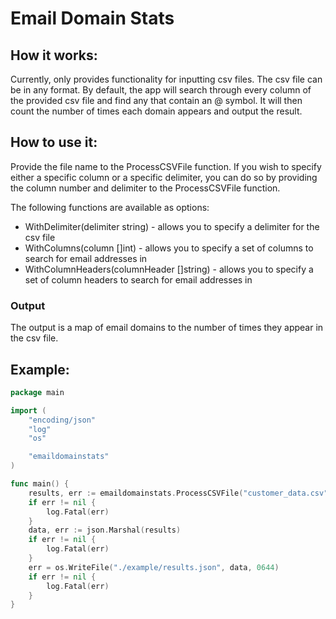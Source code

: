 # Email Domain Stats

## How it works:
Currently, only provides functionality for inputting csv files. The csv file can be in any format.
By default, the app will search through every column of the provided csv file and find any that contain an @ symbol.
It will then count the number of times each domain appears and output the result.

## How to use it:
Provide the file name to the ProcessCSVFile function.
If you wish to specify either a specific column or a specific delimiter, you can do so by providing the column number and delimiter to the ProcessCSVFile function.

The following functions are available as options:
- WithDelimiter(delimiter string) - allows you to specify a delimiter for the csv file
- WithColumns(column []int) - allows you to specify a set of columns to search for email addresses in
- WithColumnHeaders(columnHeader []string) - allows you to specify a set of column headers to search for email addresses in

### Output
The output is a map of email domains to the number of times they appear in the csv file.

## Example:
```go
package main

import (
	"encoding/json"
	"log"
	"os"

	"emaildomainstats"
)

func main() {
	results, err := emaildomainstats.ProcessCSVFile("customer_data.csv", emaildomainstats.WithColumns([]int{1,2,3}))
	if err != nil {
		log.Fatal(err)
	}
	data, err := json.Marshal(results)
	if err != nil {
		log.Fatal(err)
	}
	err = os.WriteFile("./example/results.json", data, 0644)
	if err != nil {
		log.Fatal(err)
	}
}
```

